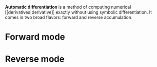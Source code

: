**Automatic differentiation** is a method of computing numerical [[derivatives|derivative]] exactly without using symbolic differentiation. It comes in two broad flavors: forward and reverse accumulation.

# Forward mode

# Reverse mode